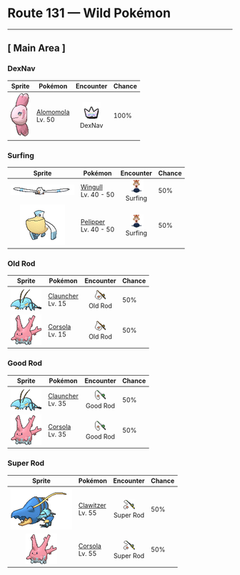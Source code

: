 # Route 131 — Wild Pokémon

---

## [ Main Area ]

### DexNav

| Sprite | Pokémon | Encounter | Chance |
|:------:|---------|:---------:|--------|
| ![Alomomola](../../assets/sprites/alomomola/front.gif "Alomomola: It gently holds injured and weak Pokémon in its fins. Its special membrane heals their wounds.") | [Alomomola](../../pokemon/alomomola.md/)<br>Lv. 50 | ![DexNav](../../assets/encounter_types/dexnav.png "DexNav")<br>DexNav | 100% |

### Surfing

| Sprite | Pokémon | Encounter | Chance |
|:------:|---------|:---------:|--------|
| ![Wingull](../../assets/sprites/wingull/front.gif "Wingull: Wingull rides updrafts rising from the sea by extending its long and narrow wings to glide. This Pokémon’s long beak is useful for catching prey.") | [Wingull](../../pokemon/wingull.md/)<br>Lv. 40 - 50 | ![Surfing](../../assets/encounter_types/surfing.png "Surfing")<br>Surfing | 50% |
| ![Pelipper](../../assets/sprites/pelipper/front.gif "Pelipper: Pelipper searches for food while in flight by skimming the wave tops. This Pokémon dips its large bill in the sea to scoop up food, then swallows everything in one big gulp.") | [Pelipper](../../pokemon/pelipper.md/)<br>Lv. 40 - 50 | ![Surfing](../../assets/encounter_types/surfing.png "Surfing")<br>Surfing | 50% |

### Old Rod

| Sprite | Pokémon | Encounter | Chance |
|:------:|---------|:---------:|--------|
| ![Clauncher](../../assets/sprites/clauncher/front.gif "Clauncher: Through controlled explosions of internal gas, it can expel water like a pistol shot. At close distances, it can shatter rock.") | [Clauncher](../../pokemon/clauncher.md/)<br>Lv. 15 | ![Old Rod](../../assets/encounter_types/old_rod.png "Old Rod")<br>Old Rod | 50% |
| ![Corsola](../../assets/sprites/corsola/front.gif "Corsola: Clusters of Corsola congregate in warm seas where they serve as ideal hiding places for smaller Pokémon. When the water temperature falls, this Pokémon migrates to the southern seas.") | [Corsola](../../pokemon/corsola.md/)<br>Lv. 15 | ![Old Rod](../../assets/encounter_types/old_rod.png "Old Rod")<br>Old Rod | 50% |

### Good Rod

| Sprite | Pokémon | Encounter | Chance |
|:------:|---------|:---------:|--------|
| ![Clauncher](../../assets/sprites/clauncher/front.gif "Clauncher: Through controlled explosions of internal gas, it can expel water like a pistol shot. At close distances, it can shatter rock.") | [Clauncher](../../pokemon/clauncher.md/)<br>Lv. 35 | ![Good Rod](../../assets/encounter_types/good_rod.png "Good Rod")<br>Good Rod | 50% |
| ![Corsola](../../assets/sprites/corsola/front.gif "Corsola: Clusters of Corsola congregate in warm seas where they serve as ideal hiding places for smaller Pokémon. When the water temperature falls, this Pokémon migrates to the southern seas.") | [Corsola](../../pokemon/corsola.md/)<br>Lv. 35 | ![Good Rod](../../assets/encounter_types/good_rod.png "Good Rod")<br>Good Rod | 50% |

### Super Rod

| Sprite | Pokémon | Encounter | Chance |
|:------:|---------|:---------:|--------|
| ![Clawitzer](../../assets/sprites/clawitzer/front.gif "Clawitzer: By expelling water from the nozzle in the back of its claw, it can move at a speed of 60 knots.") | [Clawitzer](../../pokemon/clawitzer.md/)<br>Lv. 55 | ![Super Rod](../../assets/encounter_types/super_rod.png "Super Rod")<br>Super Rod | 50% |
| ![Corsola](../../assets/sprites/corsola/front.gif "Corsola: Clusters of Corsola congregate in warm seas where they serve as ideal hiding places for smaller Pokémon. When the water temperature falls, this Pokémon migrates to the southern seas.") | [Corsola](../../pokemon/corsola.md/)<br>Lv. 55 | ![Super Rod](../../assets/encounter_types/super_rod.png "Super Rod")<br>Super Rod | 50% |

